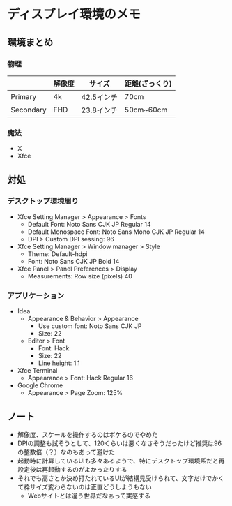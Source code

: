 # ディスプレイ環境のメモ

## 環境まとめ

### 物理

||解像度|サイズ|距離(ざっくり)|
|--|--|--|--|
|Primary|4k|42.5インチ|70cm|
|Secondary|FHD|23.8インチ|50cm~60cm|

### 魔法
- X
- Xfce

## 対処

### デスクトップ環境周り
- Xfce Setting Manager > Appearance > Fonts
  - Default Font: Noto Sans CJK JP Regular 14
  - Default Monospace Font: Noto Sans Mono CJK JP Regular 14
  - DPI > Custom DPI sessing: 96
- Xfce Setting Manager > Window manager > Style
  - Theme: Default-hdpi
  - Font: Noto Sans CJK JP Bold 14
- Xfce Panel > Panel Preferences > Display
  - Measurements: Row size (pixels) 40

### アプリケーション
- Idea
  - Appearance & Behavior > Appearance
    - Use custom font: Noto Sans CJK JP
    - Size: 22
  - Editor > Font
    - Font: Hack
    - Size: 22 
    - Line height: 1.1
- Xfce Terminal
  - Appearance > Font: Hack Regular 16
- Google Chrome
  - Appearance > Page Zoom: 125%

## ノート
- 解像度、スケールを操作するのはボケるのでやめた
- DPIの調整も試そうとして、120くらいは悪くなさそうだったけど推奨は96の整数倍（？）なのもあって避けた
- 起動時に計算しているUIも多々あるようで、特にデスクトップ環境系だと再設定後は再起動するのがよかったりする
- それでも高さとか決め打たれているUIが結構見受けられて、文字だけでかくて枠サイズ変わらないのは正直どうしようもない
  - Webサイトとは違う世界だなぁって実感する

